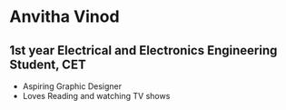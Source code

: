 # Anvitha Vinod
## 1st year Electrical and Electronics Engineering Student, CET
- Aspiring Graphic Designer
- Loves Reading and watching TV shows
